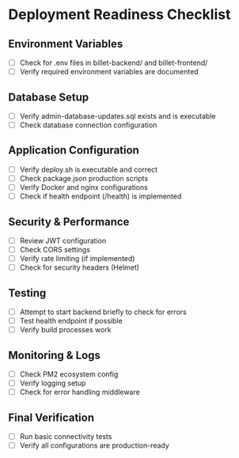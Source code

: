 # Deployment Readiness Checklist

## Environment Variables
- [ ] Check for .env files in billet-backend/ and billet-frontend/
- [ ] Verify required environment variables are documented

## Database Setup
- [ ] Verify admin-database-updates.sql exists and is executable
- [ ] Check database connection configuration

## Application Configuration
- [ ] Verify deploy.sh is executable and correct
- [ ] Check package.json production scripts
- [ ] Verify Docker and nginx configurations
- [ ] Check if health endpoint (/health) is implemented

## Security & Performance
- [ ] Review JWT configuration
- [ ] Check CORS settings
- [ ] Verify rate limiting (if implemented)
- [ ] Check for security headers (Helmet)

## Testing
- [ ] Attempt to start backend briefly to check for errors
- [ ] Test health endpoint if possible
- [ ] Verify build processes work

## Monitoring & Logs
- [ ] Check PM2 ecosystem config
- [ ] Verify logging setup
- [ ] Check for error handling middleware

## Final Verification
- [ ] Run basic connectivity tests
- [ ] Verify all configurations are production-ready
